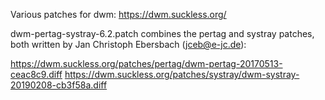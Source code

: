 Various patches for dwm: https://dwm.suckless.org/

dwm-pertag-systray-6.2.patch combines the pertag and systray patches, both written by Jan Christoph Ebersbach (jceb@e-jc.de):

https://dwm.suckless.org/patches/pertag/dwm-pertag-20170513-ceac8c9.diff
https://dwm.suckless.org/patches/systray/dwm-systray-20190208-cb3f58a.diff
